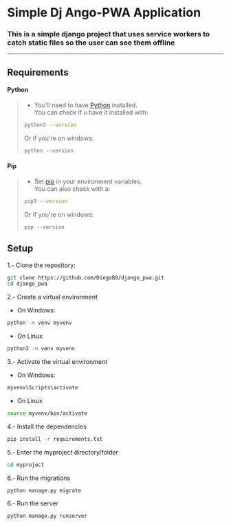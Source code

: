 
# Simple Dj Ango-PWA Application

### This is a simple django project that uses service workers to catch static files so the user can see them offline

***

## Requirements

#### Python

> - You'll need to have [Python](https://www.python.org/downloads/) installed. <br>
>    You can check if u have it installed with:
>
> ```bash
>python3 --version
> ```
>
> Or if you're on windows:
>
> ```powershell
>python --version
> ```
>

#### Pip

> - Set [pip](https://pypi.org/project/pip/) in your environment variables. <br>
>    You can also check with a:
>
> ```bash
>pip3 --version
> ```
> Or if you're on windows:
>
> ```powershell
>pip --version
> ```

## Setup

1.- Clone the repository:

```bash
git clone https://github.com/DiegoB0/django_pwa.git
cd django_pwa
```

2.- Create a virtual environment

  - On Windows:
```cmd
python -m venv myvenv
```

  - On Linux
```bash
python3 -m venv myvenv
```

3.- Activate the virtual environment

  - On Windows:
  ```cmd
myvenv\Scripts\activate
  ```

  - On Linux
  ```bash
source myvenv/bin/activate
  ```

4.- Install the dependencies

```bash
pip install -r requirements.txt
```

5.- Enter the myproject directory/folder


```bash
cd myproject
```

6.- Run the migrations

```bash
python manage.py migrate
```

6.- Run the server

```bash
python manage.py runserver
```
